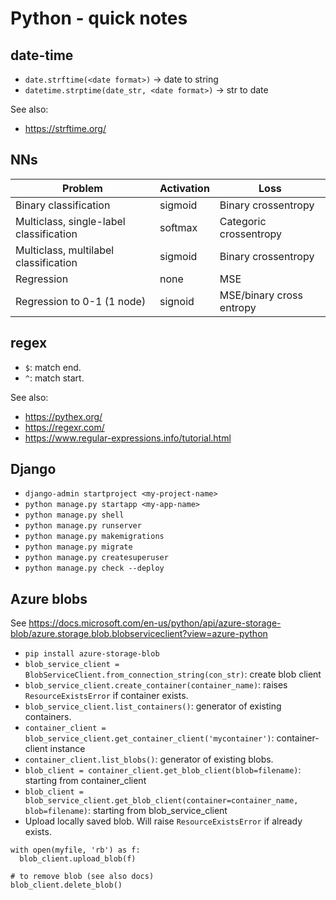 # Python - quick notes

## date-time
* `date.strftime(<date format>)` -> date to string
* `datetime.strptime(date_str, <date format>)` -> str to date

See also:
* https://strftime.org/


## NNs

| Problem                                 | Activation  | Loss                     |
|-----------------------------------------|-------------|--------------------------|
| Binary classification                   | sigmoid     | Binary crossentropy      |
| Multiclass, single-label classification | softmax     | Categoric crossentropy   |
| Multiclass, multilabel classification   | sigmoid     | Binary crossentropy      |
| Regression                              | none        | MSE                      |
| Regression to 0-1 (1 node)              | signoid     | MSE/binary cross entropy |


## regex
* `$`: match end.
* `^`: match start.

See also: 
* https://pythex.org/
* https://regexr.com/
* https://www.regular-expressions.info/tutorial.html 

## Django
* `django-admin startproject <my-project-name>`
* `python manage.py startapp <my-app-name>`
* `python manage.py shell`
* `python manage.py runserver`
* `python manage.py makemigrations`
* `python manage.py migrate`
* `python manage.py createsuperuser`
* `python manage.py check --deploy`


## Azure blobs
See https://docs.microsoft.com/en-us/python/api/azure-storage-blob/azure.storage.blob.blobserviceclient?view=azure-python

* `pip install azure-storage-blob`
* `blob_service_client = BlobServiceClient.from_connection_string(con_str)`: create blob client
* `blob_service_client.create_container(container_name)`: raises `ResourceExistsError` if container exists.
* `blob_service_client.list_containers()`: generator of existing containers.
* `container_client = blob_service_client.get_container_client('mycontainer')`: container-client instance
* `container_client.list_blobs()`: generator of existing blobs.
* `blob_client = container_client.get_blob_client(blob=filename)`: starting from container_client
* `blob_client = blob_service_client.get_blob_client(container=container_name, blob=filename)`: starting from blob_service_client
* Upload locally saved blob. Will raise `ResourceExistsError` if already exists.
```
with open(myfile, 'rb') as f:
  blob_client.upload_blob(f)
  
# to remove blob (see also docs)  
blob_client.delete_blob()  
```


